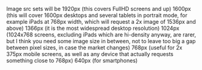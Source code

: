 Image src sets will be
1920px (this covers FullHD screens and up)
1600px (this will cover 1600px desktops and several tablets in portrait mode, for example iPads at 768px width, which will request a 2x image of 1536px and above)
1366px (it is the most widespread desktop resolution)
1024px (1024x768 screens, excluding iPads which are hi-density anyway, are rarer, but I think you need some image size in between, not to leave too big a gap between pixel sizes, in case the market changes)
768px (useful for 2x 375px mobile screens, as well as any device that actually requests something close to 768px)
640px (for smartphones)